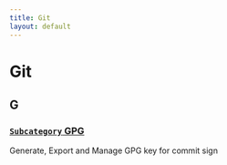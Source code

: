 ```yaml
---
title: Git
layout: default
---
```


# Git

## G

### [`Subcategory` GPG](./gpg)

Generate, Export and Manage GPG key for commit sign
